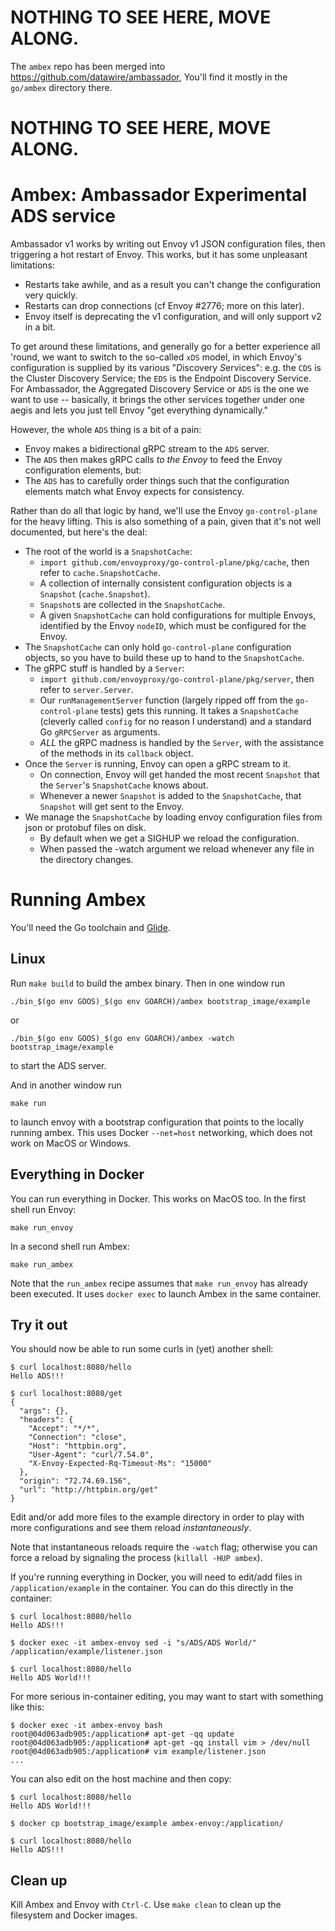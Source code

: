 # NOTHING TO SEE HERE, MOVE ALONG.

The `ambex` repo has been merged into 
https://github.com/datawire/ambassador,
You'll find it mostly in the `go/ambex` directory there.

# NOTHING TO SEE HERE, MOVE ALONG.

Ambex: Ambassador Experimental ADS service
==========================================

Ambassador v1 works by writing out Envoy v1 JSON configuration files, then triggering a hot restart of Envoy. This works, but it has some unpleasant limitations:

- Restarts take awhile, and as a result you can't change the configuration very quickly.
- Restarts can drop connections (cf Envoy #2776; more on this later).
- Envoy itself is deprecating the v1 configuration, and will only support v2 in a bit.

To get around these limitations, and generally go for a better experience all 'round, we want to switch to the so-called `xDS` model,  in which Envoy's configuration is supplied by its various "*D*iscovery *S*ervices": e.g. the `CDS` is the Cluster Discovery Service; the `EDS` is the Endpoint Discovery Service. For Ambassador, the Aggregated Discovery Service or `ADS` is the one we want to use -- basically, it brings the other services together under one aegis and lets you just tell Envoy "get everything dynamically."

However, the whole `ADS` thing is a bit of a pain:

- Envoy makes a bidirectional gRPC stream to the `ADS` server.
- The `ADS` then makes gRPC calls _to the Envoy_ to feed the Envoy configuration elements, but:
- The `ADS` has to carefully order things such that the configuration elements match what Envoy expects for consistency.

Rather than do all that logic by hand, we'll use the Envoy `go-control-plane` for the heavy lifting. This is also something of a pain, given that it's not well documented, but here's the deal:

- The root of the world is a `SnapshotCache`:
  - `import github.com/envoyproxy/go-control-plane/pkg/cache`, then refer to `cache.SnapshotCache`.
  - A collection of internally consistent configuration objects is a `Snapshot` (`cache.Snapshot`).
  - `Snapshot`s are collected in the `SnapshotCache`.
  - A given `SnapshotCache` can hold configurations for multiple Envoys, identified by the Envoy `nodeID`, which must be configured for the Envoy.
- The `SnapshotCache` can only hold `go-control-plane` configuration objects, so you have to build these up to hand to the `SnapshotCache`.
- The gRPC stuff is handled by a `Server`:
  - `import github.com/envoyproxy/go-control-plane/pkg/server`, then refer
    to `server.Server`.
  - Our `runManagementServer` function (largely ripped off from the `go-control-plane` tests) gets this running. It takes a `SnapshotCache` (cleverly called `config` for no reason I understand) and a standard Go `gRPCServer` as arguments.
  - _ALL_ the gRPC madness is handled by the `Server`, with the assistance of the methods in its `callback` object.
- Once the `Server` is running, Envoy can open a gRPC stream to it.
  - On connection, Envoy will get handed the most recent `Snapshot` that the `Server`'s `SnapshotCache` knows about.
  - Whenever a newer `Snapshot` is added to the `SnapshotCache`, that `Snapshot` will get sent to the Envoy.
- We manage the `SnapshotCache` by loading envoy configuration files from json or protobuf files on disk.
  - By default when we get a SIGHUP we reload the configuration.
  - When passed the -watch argument we reload whenever any file in the directory changes.

Running Ambex
=============

You'll need the Go toolchain and [Glide](https://glide.sh/).

Linux
-----

Run `make build` to build the ambex binary. Then in one window run

```shell
./bin_$(go env GOOS)_$(go env GOARCH)/ambex bootstrap_image/example
```

or

```shell
./bin_$(go env GOOS)_$(go env GOARCH)/ambex -watch bootstrap_image/example
```

to start the ADS server.

And in another window run

```shell
make run
```

to launch envoy with a bootstrap configuration that points to the locally running ambex.
This uses Docker `--net=host` networking, which does not work on MacOS or Windows.

Everything in Docker
--------------------

You can run everything in Docker. This works on MacOS too. In the first shell run Envoy:

```shell
make run_envoy
```

In a second shell run Ambex:

```shell
make run_ambex
```

Note that the `run_ambex` recipe assumes that `make run_envoy` has already been executed.
It uses `docker exec` to launch Ambex in the same container.

Try it out
----------

You should now be able to run some curls in (yet) another shell:

```shell
$ curl localhost:8080/hello
Hello ADS!!!

$ curl localhost:8080/get
{
  "args": {}, 
  "headers": {
    "Accept": "*/*", 
    "Connection": "close", 
    "Host": "httpbin.org", 
    "User-Agent": "curl/7.54.0", 
    "X-Envoy-Expected-Rq-Timeout-Ms": "15000"
  }, 
  "origin": "72.74.69.156", 
  "url": "http://httpbin.org/get"
}
```

Edit and/or add more files to the example directory in order to play
with more configurations and see them reload _instantaneously_.

Note that instantaneous reloads require the `-watch` flag; otherwise
you can force a reload by signaling the process
(`killall -HUP ambex`).

If you're running everything in Docker, you will need to edit/add files
in `/application/example` in the container. You can do this directly in the container:

```shell
$ curl localhost:8080/hello
Hello ADS!!!

$ docker exec -it ambex-envoy sed -i "s/ADS/ADS World/" /application/example/listener.json

$ curl localhost:8080/hello
Hello ADS World!!!
```

For more serious in-container editing, you may want to start with something like this:

```shell
$ docker exec -it ambex-envoy bash
root@04d063adb905:/application# apt-get -qq update
root@04d063adb905:/application# apt-get -qq install vim > /dev/null
root@04d063adb905:/application# vim example/listener.json
...
```

You can also edit on the host machine and then copy:

```shell
$ curl localhost:8080/hello
Hello ADS World!!!

$ docker cp bootstrap_image/example ambex-envoy:/application/

$ curl localhost:8080/hello
Hello ADS!!!
```

Clean up
--------

Kill Ambex and Envoy with `Ctrl-C`.
Use `make clean` to clean up the filesystem and Docker images.

